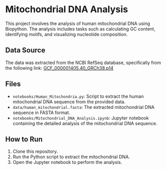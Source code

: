 # Mitochondrial DNA Analysis

This project involves the analysis of human mitochondrial DNA using Biopython. The analysis includes tasks such as calculating GC content, identifying motifs, and visualizing nucleotide composition. 

## Data Source

The data was extracted from the NCBI RefSeq database, specifically from the following link:
[GCF_000001405.40_GRCh38.p14](https://ftp.ncbi.nlm.nih.gov/genomes/refseq/vertebrate_mammalian/Homo_sapiens/reference/GCF_000001405.40_GRCh38.p14/)

## Files

- `notebooks/Human_Mitochondria.py`: Script to extract the human mitochondrial DNA sequence from the provided data.
- `data/human_mitochondrial.fasta`: The extracted mitochondrial DNA sequence in FASTA format.
- `notebooks/Mitochondrial_DNA_Analysis.ipynb`: Jupyter notebook containing the detailed analysis of the mitochondrial DNA sequence.


## How to Run

1. Clone this repository.
2. Run the Python script to extract the mitochondrial DNA.
3. Open the Jupyter notebook to perform the analysis.
